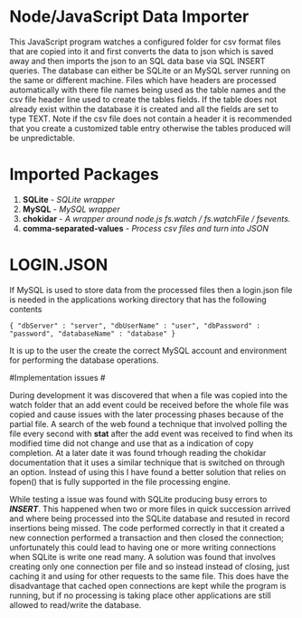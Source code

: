 # Node/JavaScript Data Importer #

This JavaScript program watches a configured folder for csv format files that are copied into it and first converts the data to json
which is saved away and then imports the json to an SQL data base via SQL INSERT queries. The database can either be SQLite or an MySQL 
server running on the same or different machine. Files which have headers are processed automatically with there file names being used 
as the table names and the csv file header line used to create the tables fields. If the table does not already exist within the database 
it is created and all the fields are set to type TEXT. Note if the csv file does not contain a header it is recommended that you create a customized table entry otherwise the tables produced will be unpredictable.


# Imported Packages #


1. **SQLite**	                - *SQLite wrapper*
1. **MySQL**	                - *MySQL wrapper*
1. **chokidar**                - *A  wrapper around node.js fs.watch / fs.watchFile / fsevents.*
1. **comma-separated-values**  - *Process csv files and turn into JSON*


# LOGIN.JSON #

If MySQL is used to store data from the processed files then a login.json file is needed in the applications working directory that has the following contents

    { "dbServer" : "server", "dbUserName" : "user", "dbPassword" : "password", "databaseName" : "database" } 
    
It is up to the user the create the correct MySQL account and environment for performing the database operations.
 
#Implementation issues #

During development it was discovered that when a file was copied into the watch folder that an add event could be  received before the whole file was copied and cause issues with the later processing phases because of the partial file. A search of the web found a technique that involved polling the file every second  with **stat** after the add event was received to find when its modified time did not change and use  that as a indication of copy completion. At a later date it was found trhough reading the chokidar documentation that it uses a similar technique that is switched on through an option. Instead of using this I have found a better solution that relies on fopen() that is fully supported in the file processing engine.

While testing a issue was found with SQLite producing busy errors to ***INSERT***. This happened when two or more files in quick succession arrived and where being processed into the SQLite database and resuted in record insertions being missed. The code performed correctly in that it created a new connection performed a transaction and then closed the connection; unfortunately this could lead to having one or more writing connections when SQLite is write one read many. A solution was found that involves creating only one connection per file and so instead instead of closing, just caching it and using for other requests to the same file. This does have the disadvantage that cached open connections are kept while the program is running, but if no processing is taking place other applications are still allowed to read/write the database.
